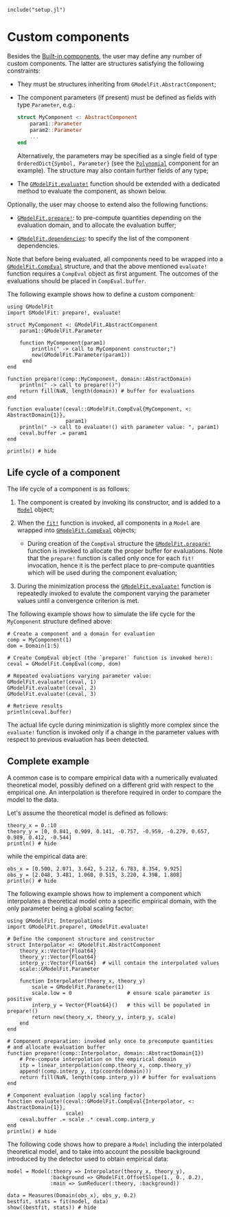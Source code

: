 ```@setup abc
include("setup.jl")
```

# Custom components

Besides the [Built-in components](@ref), the user may define any number of custom components.  The latter are structures satisfying the following constraints:

- They must be structures inheriting from `GModelFit.AbstractComponent`;

- The component parameters (if present) must be defined as fields with type `Parameter`, e.g.:
  ```julia
  struct MyComponent <: AbstractComponent
      param1::Parameter
      param2::Parameter
      ...
  end
  ```
  Alternatively, the parameters may be specified as a single field of type `OrderedDict{Symbol, Parameter}` (see the [`Polynomial`](https://github.com/gcalderone/GModelFit.jl/blob/master/src/components/Polynomial.jl) component for an example).  The structure may also contain further fields of any type;

- The [`GModelFit.evaluate!`](@ref) function should be extended with a dedicated method to evaluate the component, as shown below.


Optionally, the user may choose to extend also the following functions:
- [`GModelFit.prepare!`](@ref): to pre-compute quantities depending on the evaluation domain, and to allocate the evaluation buffer;

- [`GModelFit.dependencies`](@ref): to specify the list of the component dependencies.


Note that before being evaluated, all components need to be wrapped into a [`GModelFit.CompEval`](@ref) structure, and that the above mentioned `evaluate!` function requires a `CompEval` object as first argument.  The outcomes of the evaluations should be placed in `CompEval.buffer`.

The following example shows how to define a custom component:

```@example abc
using GModelFit
import GModelFit: prepare!, evaluate!

struct MyComponent <: GModelFit.AbstractComponent
    param1::GModelFit.Parameter

    function MyComponent(param1)
        println(" -> call to MyComponent constructor;")
        new(GModelFit.Parameter(param1))
     end
end

function prepare!(comp::MyComponent, domain::AbstractDomain)
    println(" -> call to prepare!()")
    return fill(NaN, length(domain)) # buffer for evaluations
end

function evaluate!(ceval::GModelFit.CompEval{MyComponent, <: AbstractDomain{1}},
                   param1)
    println(" -> call to evaluate!() with parameter value: ", param1)
    ceval.buffer .= param1
end

println() # hide
```



## Life cycle of a component

  The life cycle of a component is as follows:

1. The component is created by invoking its constructor, and is added to a [`Model`](@ref) object;

1. When the [`fit!`](@ref) function is invoked, all components in a `Model` are wrapped into [`GModelFit.CompEval`](@ref) objects;

    - During creation of the `CompEval` structure the [`GModelFit.prepare!`](@ref) function is invoked to allocate the proper buffer for evaluations.  Note that the `prepare!` function is called only once for each `fit!` invocation, hence it is the perfect place to pre-compute quantities which will be used during the component evaluation;

1. During the minimization process the [`GModelFit.evaluate!`](@ref) function is repeatedly invoked to evalute the component varying the parameter values until a convergence criterion is met.

The following example shows how to simulate the life cycle for the `MyComponent` structure defined above:
```@example abc
# Create a component and a domain for evaluation
comp = MyComponent(1)
dom = Domain(1:5)

# Create CompEval object (the `prepare!` function is invoked here):
ceval = GModelFit.CompEval(comp, dom)

# Repeated evaluations varying parameter value:
GModelFit.evaluate!(ceval, 1)
GModelFit.evaluate!(ceval, 2)
GModelFit.evaluate!(ceval, 3)

# Retrieve results
println(ceval.buffer)
```

The actual life cycle during minimization is slightly more complex since the `evaluate!` function is invoked only if a change in the parameter values with respect to previous evaluation has been detected.



## Complete example

A common case is to compare empirical data with a numerically evaluated theoretical model, possibly defined on a different grid with respect to the empirical one.  An interpolation is therefore required in order to compare the model to the data.

Let's assume the theoretical model is defined as follows:
```@example abc
theory_x = 0.:10
theory_y = [0, 0.841, 0.909, 0.141, -0.757, -0.959, -0.279, 0.657, 0.989, 0.412, -0.544]
println() # hide
```
while the empirical data are:
```@example abc
obs_x = [0.500, 2.071, 3.642, 5.212, 6.783, 8.354, 9.925]
obs_y = [2.048, 3.481, 1.060, 0.515, 3.220, 4.398, 1.808]
println() # hide
```

The following example shows how to implement a component which interpolates a theoretical model onto a specific empirical domain, with the only parameter being a global scaling factor:
```@example abc
using GModelFit, Interpolations
import GModelFit.prepare!, GModelFit.evaluate!

# Define the component structure and constructor
struct Interpolator <: GModelFit.AbstractComponent
    theory_x::Vector{Float64}
    theory_y::Vector{Float64}
    interp_y::Vector{Float64}  # will contain the interpolated values
    scale::GModelFit.Parameter

    function Interpolator(theory_x, theory_y)
        scale = GModelFit.Parameter(1)
        scale.low = 0                  # ensure scale parameter is positive
        interp_y = Vector{Float64}()   # this will be populated in prepare!()
        return new(theory_x, theory_y, interp_y, scale)
    end
end

# Component preparation: invoked only once to precompute quantities
# and allocate evaluation buffer
function prepare!(comp::Interpolator, domain::AbstractDomain{1})
    # Pre-compute interpolation on the empirical domain
    itp = linear_interpolation(comp.theory_x, comp.theory_y)
    append!(comp.interp_y, itp(coords(domain)))
    return fill(NaN, length(comp.interp_y)) # buffer for evaluations
end

# Component evaluation (apply scaling factor)
function evaluate!(ceval::GModelFit.CompEval{Interpolator, <: AbstractDomain{1}},
                   scale)
    ceval.buffer .= scale .* ceval.comp.interp_y
end
println() # hide
```

The following code shows how to prepare a `Model` including the interpolated theoretical model, and to take into account the possible background introduced by the detector used to obtain empirical data:
```@example abc
model = Model(:theory => Interpolator(theory_x, theory_y),
              :background => GModelFit.OffsetSlope(1., 0., 0.2),
              :main => SumReducer(:theory, :background))

data = Measures(Domain(obs_x), obs_y, 0.2)
bestfit, stats = fit(model, data)
show((bestfit, stats)) # hide
```
